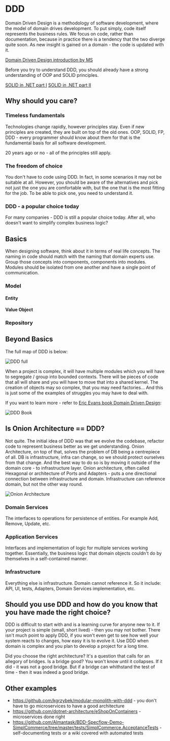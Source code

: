 # DDD

Domain Driven Design is a methodology of software development, where the model of domain drives development.
To put simply, code itself represents the business rules. We focus on code, rather than documentation, because in practice there is a tendency that the two diverge quite soon.
As new insight is gained on a domain - the code is updated with it.

[Domain Driven Design introduction by MS](https://learn.microsoft.com/en-us/archive/msdn-magazine/2009/february/best-practice-an-introduction-to-domain-driven-design)

Before you try to understand DDD, you should already have a strong understanding of OOP and SOLID principles.

[SOLID in .NET part I](https://youtu.be/mAEscks8cuI)
[SOLID in .NET part II](https://www.youtube.com/watch?v=W0_hJyfD-5c)

## Why should you care?

### Timeless fundamentals

Technologies change rapidly, however principles stay. Even if new principles are created, they are built on top of the old ones.
OOP, SOLID, FP, DDD - every programmer should know about them for that is the fundamental basis for all software development.

20 years ago or no - all of the principles still apply.

### The freedom of choice

You don't have to code using DDD. In fact, in some scenarios it may not be suitable at all. However, you should be aware of the alternatives and pick not just the one you are comfortable with, but the one that is the most fitting for the job.
To be able to pick one, you need to understand it.

### DDD - a popular choice today

For many companies - DDD is still a popular choice today. After all, who doesn't want to simplify complex business logic?

## Basics

When designing software, think about it in terms of real life concepts. The naming in code should match with the naming that domain experts use. Group those concepts into components, components into modules. Modules should be isolated from one another and have a single point of communication.

### Model

#### Entity

#### Value Object

### Repository



## Beyond Basics

The full map of DDD is below:

![DDD full](https://thedomaindrivendesign.io/wp-content/uploads/2019/06/DomainDrivenDesignReference-700x620.png)

When a project is complex, it will have multiple modules which you will have to segregate / group into bounded contexts. There will be pieces of code that all will share and you will have to move that into a shared kernel. The creation of objects may so complex, that you may need factories... And this is just some of the examples of struggles you may have to deal with.

If you want to learn more - refer to [Eric Evans book Domain Driven Design](https://www.amazon.com/Domain-Driven-Design-Tackling-Complexity-Software/dp/0321125215):

![DDD Book](https://m.media-amazon.com/images/I/61aFldsgAmL._AC_UF1000,1000_QL80_.jpg)

## Is Onion Architecture == DDD?

Not quite. The initial idea of DDD was that we evolve the codebase, refactor code to represent business better as we get understanding.
Onion Architecture, on top of that, solves the problem of DB being a centrepiece of all. DB is infrastructure, infra can change, so we should protect ourselves from that change. And the best way to do so is by moving it outside of the domain core - to infrastructure layer. Onion architecture, often called Hexagonal or architecture of Ports and Adapters - puts a one directional connection between infrastructure and domain. Infrastructure can reference domain, but not the other way round.

![Onion Architecture](https://i.stack.imgur.com/gPKrg.jpg)

### Domain Services

The interfaces to operations for persistence of entities. For example Add, Remove, Update, etc.

### Application Services

Interfaces and implementation of logic for multiple services working together. Essentially, the business logic that domain objects couldn't do by themselves in a self-contained manner.

### Infrastructure

Everything else is infrastructure. Domain cannot reference it. So it include: API, UI, tests, Adapters, Domain Services implementation, etc.

## Should you use DDD and how do you know that you have made the right choice?

DDD is difficult to start with and is a learning curve for anyone new to it. If your project is simple (small, short lived) - then you may not bother. There isn't much point to apply DDD, if you won't even get to see how well your system reacts to changes, how easy it is to evolve it. Use DDD when domain is complex and you plan to develop a project for a long time. 

Did you choose the right architecture? It's a question that calls for an allegory of bridges. Is a bridge good? You won't know until it collapses. If it did - it was not a good bridge. But if a bridge can whithstand the test of time - then it was indeed a good bridge.

## Other examples

- https://github.com/kgrzybek/modular-monolith-with-ddd - you don't have to go microservices to have a good architecture
- https://github.com/dotnet-architecture/eShopOnContainers - microservices done right
- https://github.com/Almantask/BDD-Specflow-Demo-SimplCommerce/tree/master/tests/SimplCommerce.AcceptanceTests - self-documenting tests or a wiki covered with automated tests
